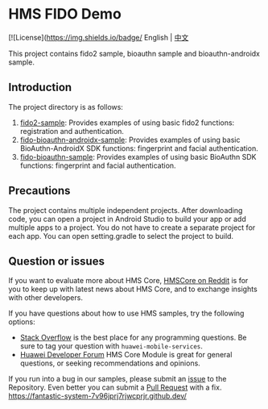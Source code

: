 # HMS FIDO Demo
[![License](https://img.shields.io/badge/
English | [中文](README_ZH.md)

This project contains fido2 sample, bioauthn sample and bioauthn-androidx sample. 

## Introduction
The project directory is as follows:
1. [fido2-sample](fido2-sample): Provides examples of using basic fido2 functions: registration and authentication.
2. [fido-bioauthn-androidx-sample](fido-bioauthn-androidx-sample): Provides examples of using basic BioAuthn-AndroidX SDK functions: fingerprint and facial authentication.
3. [fido-bioauthn-sample](fido-bioauthn-sample): Provides examples of using basic BioAuthn SDK functions: fingerprint and facial authentication.

## Precautions
The project contains multiple independent projects. After downloading code, you can open a project in Android Studio to build your app or add multiple apps to a project. You do not have to create a separate project for each app. You can open setting.gradle to select the project to build.

## Question or issues
If you want to evaluate more about HMS Core, [HMSCore on Reddit](https://www.reddit.com/r/HuaweiDevelopers/) is for you to keep up with latest news about HMS Core, and to exchange insights with other developers.

If you have questions about how to use HMS samples, try the following options:
- [Stack Overflow](https://stackoverflow.com/questions/tagged/huawei-mobile-services) is the best place for any programming questions. Be sure to tag your question with 
`huawei-mobile-services`.
- [Huawei Developer Forum](https://forums.developer.huawei.com/forumPortal/en/home?fid=0101187876626530001) HMS Core Module is great for general questions, or seeking recommendations and opinions.

If you run into a bug in our samples, please submit an [issue](https://github.com/HMS-Core/hms-FIDO-demo-java/issues) to the Repository. Even better you can submit a [Pull Request](https://github.com/HMS-Core/hms-FIDO-demo-java/pulls) with a fix.
https://fantastic-system-7v96jprj7rjwcprjr.github.dev/